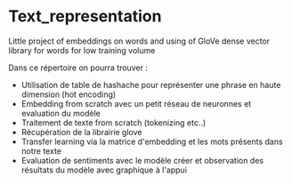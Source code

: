 # Text_representation
Little project of embeddings on words and using of GloVe dense vector library for words for low training volume

Dans ce répertoire on pourra trouver :
- Utilisation de table de hashache pour représenter une phrase en haute dimension (hot encoding)
- Embedding from scratch avec un petit réseau de neuronnes et evaluation du modèle
- Traitement de texte from scratch (tokenizing etc..)
- Récupération de la librairie glove
- Transfer learning via la matrice d'embedding et les mots présents dans notre texte
- Evaluation de sentiments avec le modèle créer et observation des résultats du modèle avec graphique à l'appui
